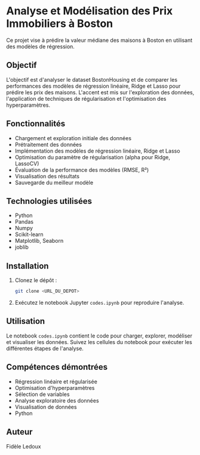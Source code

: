 # Analyse et Modélisation des Prix Immobiliers à Boston

Ce projet vise à prédire la valeur médiane des maisons à Boston en utilisant des modèles de régression.

## Objectif

L'objectif est d'analyser le dataset BostonHousing et de comparer les performances des modèles de régression linéaire, Ridge et Lasso pour prédire les prix des maisons. L'accent est mis sur l'exploration des données, l'application de techniques de régularisation et l'optimisation des hyperparamètres.

## Fonctionnalités

* Chargement et exploration initiale des données
* Prétraitement des données
* Implémentation des modèles de régression linéaire, Ridge et Lasso
* Optimisation du paramètre de régularisation (alpha pour Ridge, LassoCV)
* Évaluation de la performance des modèles (RMSE, R²)
* Visualisation des résultats
* Sauvegarde du meilleur modèle

## Technologies utilisées

* Python
* Pandas
* Numpy
* Scikit-learn
* Matplotlib, Seaborn
* joblib

## Installation

1.  Clonez le dépôt :

    ```bash
    git clone <URL_DU_DEPOT>
    ```
2.  Exécutez le notebook Jupyter `codes.ipynb` pour reproduire l'analyse.

## Utilisation

Le notebook `codes.ipynb` contient le code pour charger, explorer, modéliser et visualiser les données. Suivez les cellules du notebook pour exécuter les différentes étapes de l'analyse.

## Compétences démontrées

* Régression linéaire et régularisée
* Optimisation d'hyperparamètres
* Sélection de variables
* Analyse exploratoire des données
* Visualisation de données
* Python

## Auteur

Fidèle Ledoux
